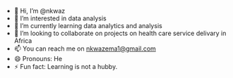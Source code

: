 - 👋 Hi, I’m @nkwaz
- 👀 I’m interested in data analysis
- 🌱 I’m currently learning data analytics and analysis
- 💞️ I’m looking to collaborate on projects on health care service delivary in Africa
- 📫 You can reach me on nkwazema1@gmail.com
- 😄 Pronouns: He
- ⚡ Fun fact: Learning is not a hubby. 

<!---
nkwaz/nkwaz is a ✨ special ✨ repository because its `README.md` (this file) appears on your GitHub profile.
You can click the Preview link to take a look at your changes.
--->
